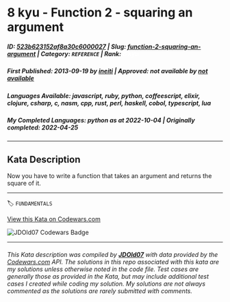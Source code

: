 # 8 kyu - Function 2 - squaring an argument

##### **ID**: [523b623152af8a30c6000027](https://www.codewars.com/kata/523b623152af8a30c6000027) | **Slug**: [function-2-squaring-an-argument](https://www.codewars.com/kata/523b623152af8a30c6000027) | **Category**: `REFERENCE` | **Rank**: <span style="color:white">8 kyu</span>

##### **First Published**: 2013-09-19 ***by*** [ineiti](https://www.codewars.com/users/ineiti) | **Approved**: *not available* ***by*** [*not available*](*https://www.codewars.com*)

##### **Languages Available**: javascript, ruby, python, coffeescript, elixir, clojure, csharp, c, nasm, cpp, rust, perl, haskell, cobol, typescript, lua

##### **My Completed Languages**: python ***as at*** 2022-10-04 | **Originally completed**: 2022-04-25

---

## Kata Description


Now you have to write a function that takes an argument and returns the square of it.

---


🏷 `FUNDAMENTALS`


[View this Kata on Codewars.com](https://www.codewars.com/kata/523b623152af8a30c6000027)

![](https://www.codewars.com/users/jdold07/badges/large "JDOld07 Codewars Badge")

---

###### *This Kata description was compiled by [**JDOld07**](https://tpstech.dev) with data provided by the [Codewars.com](https://www.codewars.com) API.  The solutions in this repo associated with this kata are my solutions unless otherwise noted in the code file.  Test cases are generally those as provided in the Kata, but may include additional test cases I created while coding my solution.  My solutions are not always commented as the solutions are rarely submitted with comments.*
